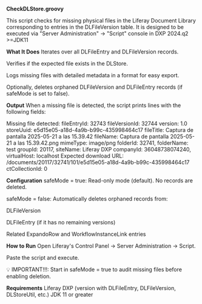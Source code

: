 **CheckDLStore.groovy**

This script checks for missing physical files in the Liferay Document Library corresponding to entries in the DLFileVersion table. It is designed to be executed via "Server Administration" → "Script" console in DXP 2024.q2 >=JDK11

**What It Does**
Iterates over all DLFileEntry and DLFileVersion records.

Verifies if the expected file exists in the DLStore.

Logs missing files with detailed metadata in a format for easy export.

Optionally, deletes orphaned DLFileVersion and DLFileEntry records (if safeMode is set to false).

**Output**
When a missing file is detected, the script prints lines with the following fields:

Missing file detected:
  fileEntryId: 32743
  fileVersionId: 32744
  version: 1.0
  storeUuid: e5d15e05-a18d-4a9b-b99c-435998464c17
  fileTitle: Captura de pantalla 2025-05-21 a las 15.39.42
  fileName: Captura de pantalla 2025-05-21 a las 15.39.42.png
  mimeType: image/png
  folderId: 32741, folderName: test
  groupId: 20117, siteName: Liferay DXP
  companyId: 36048738074240, virtualHost: localhost
  Expected download URL: /documents/20117/32741/101/e5d15e05-a18d-4a9b-b99c-435998464c17
  ctCollectionId: 0


**Configuration**
safeMode = true: Read-only mode (default). No records are deleted.

safeMode = false: Automatically deletes orphaned records from:

DLFileVersion

DLFileEntry (if it has no remaining versions)

Related ExpandoRow and WorkflowInstanceLink entries

**How to Run**
Open Liferay's Control Panel → Server Administration → Script.


Paste the script and execute.

💡 IMPORTANT!!!: Start in safeMode = true to audit missing files before enabling deletion.

**Requirements**
Liferay DXP (version with DLFileEntry, DLFileVersion, DLStoreUtil, etc.)
JDK 11 or greater

